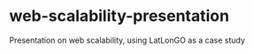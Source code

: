 web-scalability-presentation
============================

Presentation on web scalability, using LatLonGO as a case study
